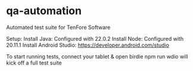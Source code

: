 # qa-automation
Automated test suite for TenFore Software

Setup:
Install Java: Configured with 22.0.2
Install Node: Configured with 20.11.1
Install Android Studio: https://developer.android.com/studio

To start running tests, connect your tablet & open birdie
npm run wdio will kick off a full test suite